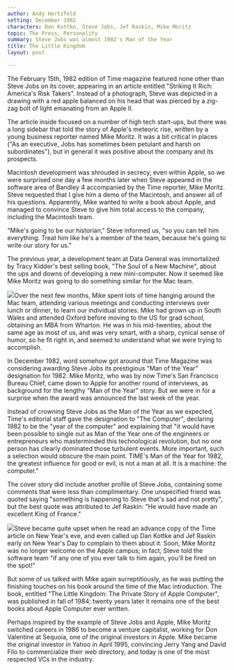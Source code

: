 ```yaml
---
author: Andy Hertzfeld
setting: December 1982
characters: Dan Kottke, Steve Jobs, Jef Raskin, Mike Moritz
topic: The Press, Personality
summary: Steve Jobs was almost 1982's Man of the Year
title: The Little Kingdom
layout: post

---
```


The February 15th, 1982 edition of Time magazine featured none other than Steve Jobs on its cover, appearing in an article entitled "Striking It Rich: America's Risk Takers". Instead of a photograph, Steve was depicted in a drawing with a red apple balanced on his head that was pierced by a zig-zag bolt of light emanating from an Apple II.

  
  
  
  
The article inside focused on a number of high tech start-ups, but there was a long sidebar that told the story of Apple's meteoric rise, written by a young business reporter named Mike Moritz. It was a bit critical in places ("As an executive, Jobs has sometimes been petulant and harsh on subordinates"), but in general it was positive about the company and its prospects.  
  
  
Macintosh development was shrouded in secrecy, even within Apple, so we were surprised one day a few months later when Steve appeared in the software area of Bandley 4 accompanied by the Time reporter, Mike Moritz. Steve requested that I give him a demo of the Macintosh, and answer all of his questions. Apparently, Mike wanted to write a book about Apple, and managed to convince Steve to give him total access to the company, including the Macintosh team.  
  
  
"Mike's going to be our historian," Steve informed us, "so you can tell him everything. Treat him like he's a member of the team, because he's going to write our story for us."  
  
  
The previous year, a development team at Data General was immortalized by Tracy Kidder's best selling book, "The Soul of a New Machine", about the ups and downs of developing a new mini-computer. Now it seemed like Mike Moritz was going to do something similar for the Mac team.  
  
  
 [![](images/Macintosh/moritz_84_t.jpg)](images/Macintosh/moritz_84.jpg)Over the next few months, Mike spent lots of time hanging around the Mac team, attending various meetings and conducting interviews over lunch or dinner, to learn our individual stories. Mike had grown up in South Wales and attended Oxford before moving to the US for grad school, obtaining an MBA from Wharton. He was in his mid-twenties, about the same age as most of us, and was very smart, with a sharp, cynical sense of humor, so he fit right in, and seemed to understand what we were trying to accomplish.  
  
  
In December 1982, word somehow got around that Time Magazine was considering awarding Steve Jobs its prestigious "Man of the Year" designation for 1982. Mike Moritz, who was by now Time's San Francisco Bureau Chief, came down to Apple for another round of interviews, as background for the lengthy "Man of the Year" story. But we were in for a surprise when the award was announced the last week of the year.  
  
  
Instead of crowning Steve Jobs as the Man of the Year as we expected, Time's editorial staff gave the designation to "The Computer", declaring 1982 to be the "year of the computer" and explaining that "it would have been possible to single out as Man of the Year one of the engineers or entrepreneurs who masterminded this technological revolution, but no one person has clearly dominated those turbulent events. More important, such a selection would obscure the main point. TIME's Man of the Year for 1982, the greatest influence for good or evil, is not a man at all. It is a machine: the computer."  
  
  
The cover story did include another profile of Steve Jobs, containing some comments that were less than complimentary. One unspecified friend was quoted saying "something is happening to Steve that's sad and not pretty", but the best quote was attributed to Jef Raskin: "He would have made an excellent King of France."  
  
  
 [![](images/Macintosh/little_kingdom_t.jpg)](images/Macintosh/little_kingdom.jpg)Steve became quite upset when he read an advance copy of the Time article on New Year's eve, and even called up Dan Kottke and Jef Raskin early on New Year's Day to complain to them about it. Soon, Mike Moritz was no longer welcome on the Apple campus; in fact, Steve told the software team "if any one of you ever talk to him again, you'll be fired on the spot!"  
  
  
But some of us talked with Mike again surreptitiously, as he was putting the finishing touches on his book around the time of the Mac introduction. The book, entitled "The Little Kingdom: The Private Story of Apple Computer", was published in fall of 1984; twenty years later it remains one of the best books about Apple Computer ever written.  
  
  
Perhaps inspired by the example of Steve Jobs and Apple, Mike Moritz switched careers in 1986 to become a venture capitalist, working for Don Valentine at Sequoia, one of the original investors in Apple. Mike became the original investor in Yahoo in April 1995, convincing Jerry Yang and David Filo to commercialize their web directory, and today is one of the most respected VCs in the industry. 
